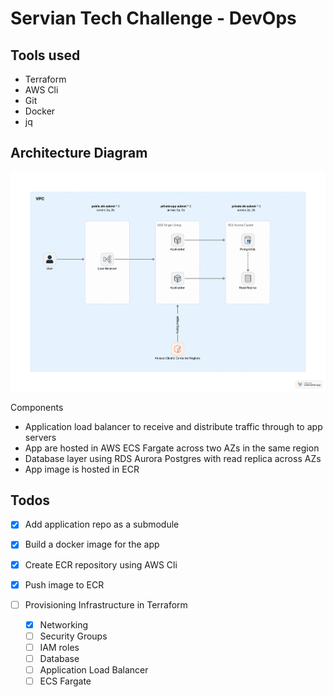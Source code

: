 # Servian Tech Challenge - DevOps

## Tools used
- Terraform
- AWS Cli
- Git
- Docker
- jq

## Architecture Diagram
![diagram](./files/diagram.png)

Components
- Application load balancer to receive and distribute traffic through to app servers
- App are hosted in AWS ECS Fargate across two AZs in the same region
- Database layer using RDS Aurora Postgres with read replica across AZs
- App image is hosted in ECR

##  Todos
- [x] Add application repo as a submodule 
- [x] Build a docker image for the app
- [x] Create ECR repository using AWS Cli
- [x] Push image to ECR

- [ ] Provisioning Infrastructure in Terraform
  - [x] Networking
  - [ ] Security Groups
  - [ ] IAM roles
  - [ ] Database
  - [ ] Application Load Balancer
  - [ ] ECS Fargate